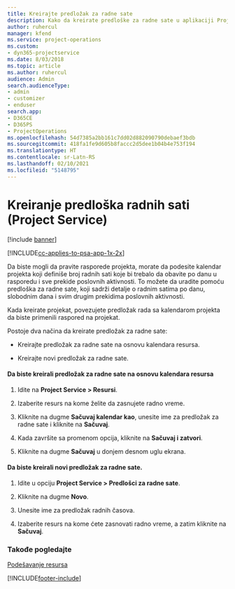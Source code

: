 ```yaml
---
title: Kreirajte predložak za radne sate
description: Kako da kreirate predloške za radne sate u aplikaciji Project Service
author: ruhercul
manager: kfend
ms.service: project-operations
ms.custom:
- dyn365-projectservice
ms.date: 8/03/2018
ms.topic: article
ms.author: ruhercul
audience: Admin
search.audienceType:
- admin
- customizer
- enduser
search.app:
- D365CE
- D365PS
- ProjectOperations
ms.openlocfilehash: 54d7385a2bb161c7dd02d882090790debaef3bdb
ms.sourcegitcommit: 418fa1fe9d605b8faccc2d5dee1b04b4e753f194
ms.translationtype: HT
ms.contentlocale: sr-Latn-RS
ms.lasthandoff: 02/10/2021
ms.locfileid: "5148795"
---
```

# <a name="create-a-work-hours-template-project-service"></a>Kreiranje predloška radnih sati (Project Service)

[!include [banner](../includes/psa-now-project-operations.md)]

[!INCLUDE[cc-applies-to-psa-app-1x-2x](../includes/cc-applies-to-psa-app-1x-2x.md)]

Da biste mogli da pravite rasporede projekta, morate da podesite kalendar projekta koji definiše broj radnih sati koje bi trebalo da obavite po danu u rasporedu i sve prekide poslovnih aktivnosti. To možete da uradite pomoću predloška za radne sate, koji sadrži detalje o radnim satima po danu, slobodnim dana i svim drugim prekidima poslovnih aktivnosti.  
  
 Kada kreirate projekat, povezujete predložak rada sa kalendarom projekta da biste primenili raspored na projekat.  
  
 Postoje dva načina da kreirate predložak za radne sate:  
  
-   Kreirajte predložak za radne sate na osnovu kalendara resursa.  
  
-   Kreirajte novi predložak za radne sate.  
  
#### <a name="to-create-a-work-hours-template-based-on-a-resources-calendar"></a>Da biste kreirali predložak za radne sate na osnovu kalendara resursa  
  
1.  Idite na **Project Service > Resursi**.  
  
2.  Izaberite resurs na kome želite da zasnujete radno vreme.  
  
3.  Kliknite na dugme **Sačuvaj kalendar kao**, unesite ime za predložak za radne sate i kliknite na **Sačuvaj**.  
  
4.  Kada završite sa promenom opcija, kliknite na **Sačuvaj i zatvori**.  
  
5.  Kliknite na dugme **Sačuvaj** u donjem desnom uglu ekrana.  
  
#### <a name="to-create-a-new-work-hours-template"></a>Da biste kreirali novi predložak za radne sate.  
  
1.  Idite u opciju **Project Service > Predlošci za radne sate**.  
  
2.  Kliknite na dugme **Novo**.  
  
3.  Unesite ime za predložak radnih časova.  
  
4.  Izaberite resurs na kome ćete zasnovati radno vreme, a zatim kliknite na **Sačuvaj**.  
  
### <a name="see-also"></a>Takođe pogledajte  
 [Podešavanje resursa](../psa/set-up-resources.md)


[!INCLUDE[footer-include](../includes/footer-banner.md)]